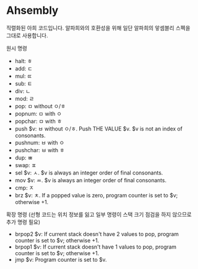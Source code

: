 # Ahsembly

직렬화된 아희 코드입니다. 알파희와의 호환성을 위해 일단 알파희의 앟셈블리 스펙을 그대로 사용합니다.

원시 명령

 * halt: ㅎ
 * add: ㄷ
 * mul: ㄸ
 * sub: ㅌ
 * div: ㄴ
 * mod: ㄹ
 * pop: ㅁ without ㅇ/ㅎ
 * popnum: ㅁ with ㅇ
 * popchar: ㅁ with ㅎ
 * push $v: ㅂ without ㅇ/ㅎ. Push THE VALUE $v. $v is not an index of consonants.
 * pushnum: ㅂ with ㅇ
 * pushchar: ㅂ with ㅎ
 * dup: ㅃ
 * swap: ㅍ
 * sel $v: ㅅ. $v is always an integer order of final consonants.
 * mov $v: ㅆ. $v is always an integer order of final consonants.
 * cmp: ㅈ
 * brz $v: ㅊ. If a popped value is zero, program counter is set to $v; otherwise +1.

확장 명령 (선형 코드는 위치 정보를 잃고 일부 명령이 스택 크기 점검을 하지 않으므로 추가 명령 필요)

 * brpop2 $v: If current stack doesn't have 2 values to pop, program counter is set to $v; otherwise +1.
 * brpop1 $v: If current stack doesn't have 1 values to pop, program counter is set to $v; otherwise +1.
 * jmp $v: Program counter is set to $v.
